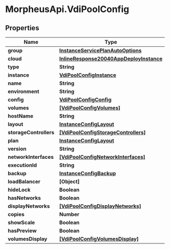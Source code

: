 # MorpheusApi.VdiPoolConfig

## Properties

Name | Type | Description | Notes
------------ | ------------- | ------------- | -------------
**group** | [**InstanceServicePlanAutoOptions**](InstanceServicePlanAutoOptions.md) |  | [optional] 
**cloud** | [**InlineResponse20040AppDeployInstance**](InlineResponse20040AppDeployInstance.md) |  | [optional] 
**type** | **String** |  | [optional] 
**instance** | [**VdiPoolConfigInstance**](VdiPoolConfigInstance.md) |  | [optional] 
**name** | **String** |  | [optional] 
**environment** | **String** |  | [optional] 
**config** | [**VdiPoolConfigConfig**](VdiPoolConfigConfig.md) |  | [optional] 
**volumes** | [**[VdiPoolConfigVolumes]**](VdiPoolConfigVolumes.md) |  | [optional] 
**hostName** | **String** |  | [optional] 
**layout** | [**InstanceConfigLayout**](InstanceConfigLayout.md) |  | [optional] 
**storageControllers** | [**[VdiPoolConfigStorageControllers]**](VdiPoolConfigStorageControllers.md) |  | [optional] 
**plan** | [**InstanceConfigLayout**](InstanceConfigLayout.md) |  | [optional] 
**version** | **String** |  | [optional] 
**networkInterfaces** | [**[VdiPoolConfigNetworkInterfaces]**](VdiPoolConfigNetworkInterfaces.md) |  | [optional] 
**executionId** | **String** |  | [optional] 
**backup** | [**InstanceConfigBackup**](InstanceConfigBackup.md) |  | [optional] 
**loadBalancer** | **[Object]** |  | [optional] 
**hideLock** | **Boolean** |  | [optional] 
**hasNetworks** | **Boolean** |  | [optional] 
**displayNetworks** | [**[VdiPoolConfigDisplayNetworks]**](VdiPoolConfigDisplayNetworks.md) |  | [optional] 
**copies** | **Number** |  | [optional] 
**showScale** | **Boolean** |  | [optional] 
**hasPreview** | **Boolean** |  | [optional] 
**volumesDisplay** | [**[VdiPoolConfigVolumesDisplay]**](VdiPoolConfigVolumesDisplay.md) |  | [optional] 


